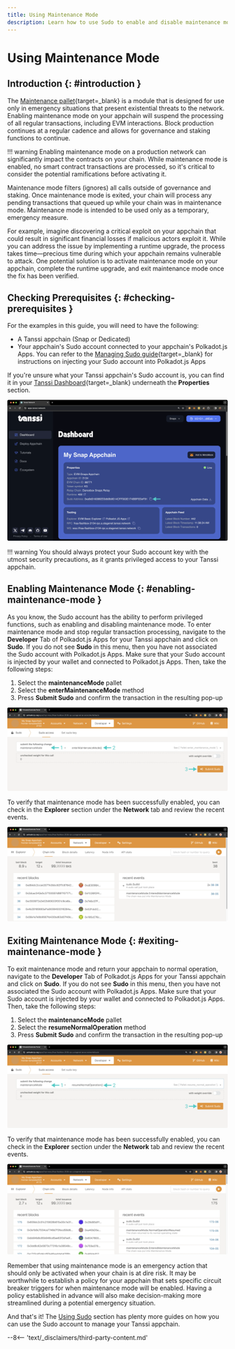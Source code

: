 ```yaml
---
title: Using Maintenance Mode 
description: Learn how to use Sudo to enable and disable maintenance mode which effectively pauses your appchain, while still producing blocks and allowing select calls.
---
```


# Using Maintenance Mode

## Introduction {: #introduction }

The [Maintenance pallet](https://moonbeam.network/blog/maintenance-mode/){target=\_blank} is a module that is designed for use only in emergency situations that present existential threats to the network. Enabling maintenance mode on your appchain will suspend the processing of all regular transactions, including EVM interactions. Block production continues at a regular cadence and allows for governance and staking functions to continue. 

!!! warning
    Enabling maintenance mode on a production network can significantly impact the contracts on your chain. While maintenance mode is enabled, no smart contract transactions are processed, so it's critical to consider the potential ramifications before activating it. 

Maintenance mode filters (ignores) all calls outside of governance and staking. Once maintenance mode is exited, your chain will process any pending transactions that queued up while your chain was in maintenance mode. Maintenance mode is intended to be used only as a temporary, emergency measure. 

For example, imagine discovering a critical exploit on your appchain that could result in significant financial losses if malicious actors exploit it. While you can address the issue by implementing a runtime upgrade, the process takes time—precious time during which your appchain remains vulnerable to attack. One potential solution is to activate maintenance mode on your appchain, complete the runtime upgrade, and exit maintenance mode once the fix has been verified.

## Checking Prerequisites {: #checking-prerequisites }

For the examples in this guide, you will need to have the following:

 - A Tanssi appchain (Snap or Dedicated)
 - Your appchain's Sudo account connected to your appchain's Polkadot.js Apps. You can refer to the [Managing Sudo guide](/builders/manage/sudo/sudo/#configuring-polkadotjs-apps){target=\_blank} for instructions on injecting your Sudo account into Polkadot.js Apps

If you're unsure what your Tanssi appchain's Sudo account is, you can find it in your [Tanssi Dashboard](https://apps.tanssi.network/){target=\_blank} underneath the **Properties** section.

![Locating your Sudo address on apps.tanssi.network](/images/builders/manage/sudo/maintenance/maintenance-1.webp)

!!! warning
    You should always protect your Sudo account key with the utmost security precautions, as it grants privileged access to your Tanssi appchain.

## Enabling Maintenance Mode {: #enabling-maintenance-mode }

As you know, the Sudo account has the ability to perform privileged functions, such as enabling and disabling maintenance mode. To enter maintenance mode and stop regular transaction processing, navigate to the **Developer** Tab of Polkadot.js Apps for your Tanssi appchain and click on **Sudo**. If you do not see **Sudo** in this menu, then you have not associated the Sudo account with Polkadot.js Apps. Make sure that your Sudo account is injected by your wallet and connected to Polkadot.js Apps. Then, take the following steps:

1. Select the **maintenanceMode** pallet
2. Select the **enterMaintenanceMode** method
3. Press **Submit Sudo** and confirm the transaction in the resulting pop-up

![Enable maintenance mode](/images/builders/manage/sudo/maintenance/maintenance-2.webp)

To verify that maintenance mode has been successfully enabled, you can check in the **Explorer** section under the **Network** tab and review the recent events. 

![Check maintenance mode is enabled](/images/builders/manage/sudo/maintenance/maintenance-3.webp)

## Exiting Maintenance Mode {: #exiting-maintenance-mode }

To exit maintenance mode and return your appchain to normal operation, navigate to the **Developer** Tab of Polkadot.js Apps for your Tanssi appchain and click on **Sudo**. If you do not see **Sudo** in this menu, then you have not associated the Sudo account with Polkadot.js Apps. Make sure that your Sudo account is injected by your wallet and connected to Polkadot.js Apps. Then, take the following steps:

1. Select the **maintenanceMode** pallet
2. Select the **resumeNormalOperation** method
3. Press **Submit Sudo** and confirm the transaction in the resulting pop-up

![Exit maintenance mode](/images/builders/manage/sudo/maintenance/maintenance-4.webp)

To verify that maintenance mode has been successfully enabled, you can check in the **Explorer** section under the **Network** tab and review the recent events. 

![Check maintenance mode is disabled](/images/builders/manage/sudo/maintenance/maintenance-5.webp)

Remember that using maintenance mode is an emergency action that should only be activated when your chain is at dire risk. It may be worthwhile to establish a policy for your appchain that sets specific circuit breaker triggers for when maintenance mode will be enabled. Having a policy established in advance will also make decision-making more streamlined during a potential emergency situation.  

And that's it! The [Using Sudo](/builders/manage/sudo/) section has plenty more guides on how you can use the Sudo account to manage your Tanssi appchain.

--8<-- 'text/_disclaimers/third-party-content.md'
